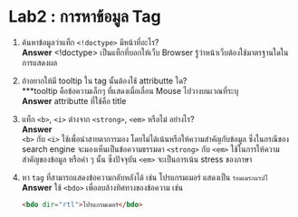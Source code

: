 # Lab2 : การหาข้อมูล Tag

1. ค้นหาข้อมูลว่าแท็ก `<!doctype>` มีหน้าที่อะไร? <br>
	**Answer** <!doctype> เป็นแท็กที่บอกให้เว็บ Browser รู้ว่าหน้าเว็บต้องใช้มาตรฐานใดในการแสดงผล
2. ถ้าอยากให้มี tooltip ใน tag นั้นต้องใช้ attributte ใด? <br>
***tooltip คือข้อความเล็กๆ ที่แสดงเมื่อเลื่อน Mouse ไปวางบนเวณที่ระบุ <br>
	**Answer** attributte ที่ใช้คือ title
3. แท็ก `<b>`, `<i>` ต่างจาก `<strong>`, `<em>` หรือไม่ อย่างไร? <br>
	**Answer** <br>
    `<b>` กับ `<i>` ใช้เพื่อนำสายตาการมอง โดยไม่ได้เน้นหรือให้ความสำคัญกับข้อมูล ซึ่งในกรณีของ search engine จะมองเห็นเป็นข้อความธรรมดา
    `<strong>` กับ `<em>` ใช้ในการให้ความสำคัญของข้อมูล หรือคำ ๆ นั้น ซึ่งปัจจุบัน `<em>` จะเป็นการเน้น stress ของภาษา

4. หา `tag` ที่สามารถแสดงข้อความกลับหลังได้ เช่น โปรแกรมเมอร์ แสดงเป็น `ร์อมเมรกแรปโ` <br>
	**Answer**  ใช้ `<bdo>` เพื่อลบล้างทิศทางของข้อความ เช่น 

	```html
	<bdo dir="rtl">โปรแกรมเมอร์</bdo>
	```
	